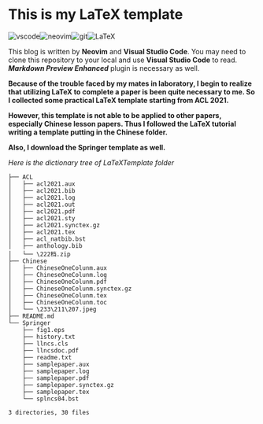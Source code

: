 # This is my LaTeX template

![vscode](https://img.shields.io/badge/visual_studio_code-007acc?style=flat-square&logo=visual-studio-code&logoColor=ffffff)![neovim](https://img.shields.io/badge/Neovim-57a143?style=flat-square&logo=Neovim&logoColor=ffffff)![git](https://img.shields.io/badge/Git-f05032?style=flat-square&logo=git&logoColor=ffffff)![LaTeX](https://img.shields.io/badge/LaTeX-008080?style=flat-square&logo=latex&logoColor=ffffff)

This blog is written by **Neovim** and **Visual Studio Code**. You may need to clone this repository to your local and use **Visual Studio Code** to read. ***Markdown Preview Enhanced*** plugin is necessary as well.

**Because of the trouble faced by my mates in laboratory, I begin to realize that utilizing LaTeX to complete a paper is been quite necessary to me. So I collected some practical LaTeX template starting from ACL 2021.**

**However, this template is not able to be applied to other papers, especially Chinese lesson papers. Thus I followed the LaTeX tutorial writing a template putting in the Chinese folder.**

**Also, I download the Springer template as well.**

*Here is the dictionary tree of LaTeXTemplate folder*

```
├── ACL
│   ├── acl2021.aux
│   ├── acl2021.bib
│   ├── acl2021.log
│   ├── acl2021.out
│   ├── acl2021.pdf
│   ├── acl2021.sty
│   ├── acl2021.synctex.gz
│   ├── acl2021.tex
│   ├── acl_natbib.bst
│   ├── anthology.bib
│   └── \222档.zip
├── Chinese
│   ├── ChineseOneColunm.aux
│   ├── ChineseOneColunm.log
│   ├── ChineseOneColunm.pdf
│   ├── ChineseOneColunm.synctex.gz
│   ├── ChineseOneColunm.tex
│   ├── ChineseOneColunm.toc
│   └── \233\211\207.jpeg
├── README.md
└── Springer
    ├── fig1.eps
    ├── history.txt
    ├── llncs.cls
    ├── llncsdoc.pdf
    ├── readme.txt
    ├── samplepaper.aux
    ├── samplepaper.log
    ├── samplepaper.pdf
    ├── samplepaper.synctex.gz
    ├── samplepaper.tex
    └── splncs04.bst

3 directories, 30 files
```
